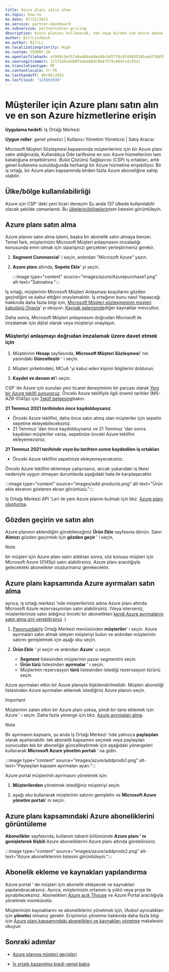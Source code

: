 ```yaml
---
title: Azure planı satın alma
ms.topic: how-to
ms.date: 07/21/2021
ms.service: partner-dashboard
ms.subservice: partnercenter-pricing
description: Azure planını kullanarak, tek veya birden çok Azure aboneliği satın almayı, Azure ayırmalarını, kaynakları yapılandırmayı ve abonelikleri görüntülemeyi veya eklemeyi öğrenin.
author: BillLinzbach
ms.author: BillLi
ms.localizationpriority: High
ms.custom: SEOMAY.20
ms.openlocfilehash: af098c9ef57a9a40badded40cb457f8c8fd4855185ae6f10dfb71e51689994ea
ms.sourcegitcommit: 121f1b9cbd88faeba60dc9b475f9c0647cdc933c
ms.translationtype: MT
ms.contentlocale: tr-TR
ms.lasthandoff: 08/06/2021
ms.locfileid: "115693936"
---
```

# <a name="purchase-the-azure-plan-for-customers-and-access-the-latest-azure-services"></a>Müşteriler için Azure planı satın alın ve en son Azure hizmetlerine erişin

**Uygulama hedefi**: Iş Ortağı Merkezi 

**Uygun roller**: genel yönetici | Kullanıcı Yönetimi Yöneticisi | Satış Aracısı

Microsoft Müşteri Sözleşmesi kapsamında müşterileriniz için bir Azure planı satın aldığınızda, Kullandıkça Öde tarifesine en son Azure hizmetlerinin tam kataloğuna erişebilirsiniz. Bulut Çözümü Sağlayıcısı (CSP) iş ortakları, artık genel kullanıma sunulduğunda herhangi bir Azure hizmetine erişebiliyor. Bir iş ortağı, bir Azure planı kapsamında birden fazla Azure aboneliğine sahip olabilir. 

## <a name="countryregion-availability"></a>Ülke/bölge kullanılabilirliği

Azure için CSP 'deki yeni ticari deneyim Şu anda 137 ülkede kullanılabilir olacak şekilde zamanlandı. Bu [ülkelerin/bölgelerin](https://query.prod.cms.rt.microsoft.com/cms/api/am/binary/RE3QN0x)tam listesini görüntüleyin. 

## <a name="how-to-purchase-azure-plan"></a>Azure planı satın alma

Azure planını satın alma işlemi, başka bir abonelik satın almaya benzer. Temel fark, müşterinizin Microsoft Müşteri anlaşmasını imzaladığı konusunda emin olmak için siparişinizi gerçekten yerleştirmeniz gerekir.

1. **Segment Commercial**' i seçin, ardından "Microsoft Azure" yazın.
2. **Azure planı** altında, **Sepete Ekle**' yi seçin.

   :::image type="content" source="images/azure/Azurepurchase1.png" alt-text="Satınalma.":::

İş ortağı, müşterinin Microsoft Müşteri Anlaşması koşullarını gözden geçirdiğini ve kabul ettiğini onaylamalıdır. İş ortağının bunu nasıl Yapaacağı hakkında daha fazla bilgi için, [Microsoft Müşteri sözleşmesinin müşteri kabulünü Onayla](./confirm-customer-agreement.md)' yı okuyun. [Kaynak galerisinde](https://partner.microsoft.com/resources/collection/Microsoft-Customer-Agreement-in-the-CSP-program#/)diğer kaynaklar mevcuttur.

Daha sonra, Microsoft Müşteri anlaşmasını doğrudan Microsoft ile imzalamak için dijital olarak veya müşteriyi onaylayın. 

### <a name="to-invite-the-customer-to-sign-the-agreement-directly"></a>Müşteriyi anlaşmayı doğrudan imzalamak üzere davet etmek için 

1. Müşterinin **Hesap** sayfasında, **Microsoft Müşteri Sözleşmesi**' nin yanındaki **Güncelleştir** ' i seçin.

2. Müşteri şirketindeki, MCuA 'yi kabul eden kişinin bilgilerini doldurun.

3. **Kaydet ve devam et**’i seçin.  

CSP 'de Azure için sunulan yeni ticaret deneyiminin bir parçası olarak [Yeni bir Azure teklifi sunuyoruz](./azure-plan-lp.md). Önceki Azure teklifiyle ilgili önemli tarihler (MS-AZR-0145p) için [Teklif belgesine](https://go.microsoft.com/fwlink/p/?linkid=2164140)bakın.

**21 Temmuz 2021 *tarihinden önce* kaydolduysanız**
- Önceki Azure teklifini, daha önce satın almış olan müşteriler için sepetin sepetine ekleyebileceksiniz.
- 21 Temmuz 'dan önce kaydolduysanız *ve* 21 Temmuz 'dan sonra kaydolan müşteriler varsa, sepetinize önceki Azure teklifini ekleyemezsiniz.

**21 Temmuz 2021 *tarihinde veya bu tarihten sonra* kaydedilen iş ortakları**
- Önceki Azure teklifini sepetinize ekleyemeyeceksiniz.

Önceki Azure teklifini eklemeye çalışırsanız, ancak yukarıdaki iş ilkesi nedeniyle uygun olmayan durumlarda aşağıdaki hata ile karşılaşacaktır. 

:::image type="content" source="images/add-products.png" alt-text="Ürün ekle ekranını gösteren ekran görüntüsü.":::

Iş Ortağı Merkezi API 'Leri ile yeni Azure planını bulmak için bkz. [Azure planı oluşturma](/partner-center/develop/create-azure-plan#get-the-catalog-item-for-azure-plan).

## <a name="review-and-buy"></a>Gözden geçirin ve satın alın

Azure planının eklendiğini görebileceğiniz **Ürün Ekle** sayfasına dönün. Satın **Alımızı** gözden geçirmek Için **gözden geçir** ' i seçin, 

> [!NOTE]
> bir müşteri için Azure planı satın aldıktan sonra, söz konusu müşteri için Microsoft Azure (0145p) satın alabilirsiniz. Azure planı aracılığıyla gelecekteki abonelikler oluşturmanız gerekecektir.

## <a name="purchase-azure-reservations-under-the-azure-plan"></a>Azure planı kapsamında Azure ayırmaları satın alma 
  
ayrıca, iş ortağı merkezi 'nde müşterileriniz adına Azure planı altında Microsoft Azure rezervasyonları satın alabilirsiniz. (Veya isterseniz, müşterilerinize satın aldığınız önceki bir abonelikten [kendi Azure ayırmalarını satın alma izni verebilirsiniz](give-customers-permission.md) .)

1. [Panonuzdaki](https://partner.microsoft.com/dashboard/)Iş Ortağı Merkezi menüsünden **müşteriler**' i seçin. Azure ayırmaları satın almak isteyen müşteriyi bulun ve ardından müşterinin satırını genişletmek için aşağı oku seçin.

2. **Ürün Ekle** ' yi seçin ve ardından **Azure**' u seçin. 

   - **Segment** listesinden müşterinin pazar segmentini seçin.
   - **Ürün türü** listesinden **ayırmalar** ' ı seçin.
   - Müşterinin rezervasyon **türü** listesinden istediği rezervasyon türünü seçin.

Azure ayırmaları etkin bir Azure planıyla ilişkilendirilmelidir. Müşteri aboneliği listesinden Azure ayırmaları eklemek istediğiniz Azure planını seçin. 

> [!IMPORTANT] 
> Müşterinin zaten etkin bir Azure planı yoksa, şimdi bir tane eklemek için Azure ' ı seçin. Daha fazla yönerge için bkz. [Azure ayırmaları alma](azure-reservations-buying.md#purchase-azure-reservations).

> [!NOTE]
> Bir ayırmanın kapsamı, şu anda Iş Ortağı Merkezi 'nde yalnızca **paylaşılan** olarak ayarlanabilir. tek abonelik kapsamını seçmek veya paylaşılan sunucudan tek bir aboneliğe güncelleştirmek için aşağıdaki yönergeleri kullanarak **Microsoft Azure yönetim portalı** ' na gidin. 

:::image type="content" source="images/azure/addprods1.png" alt-text="Paylaşılan kapsam ayırmaları ayarı.":::

Azure portal müşterinin ayırmasını yönetmek için: 

1. **Müşterilerden** yönetmek istediğiniz müşteriyi seçin. 

2. aşağı oku kullanarak müşterinin satırını genişletin ve **Microsoft Azure yönetim portalı**' nı seçin.  
 
## <a name="view-azure-subscriptions-under-the-azure-plan"></a>Azure planı kapsamındaki Azure aboneliklerini görüntüleme

**Abonelikler** sayfasında, kullanım tabanlı bölümünde **Azure planı ' nı genişleterek Ilişkili** Azure aboneliklerini Azure planı altında görebilirsiniz.

:::image type="content" source="images/azure/addprods2.png" alt-text="Azure aboneliklerinin listesini görüntüleyin."::: 

## <a name="add-subscriptions-and-configure-resources"></a>Abonelik ekleme ve kaynakları yapılandırma

Azure portal ' de müşteri için abonelik ekleyecek ve kaynakları yapılandıracaksınız. Ayrıca, müşterinizin ortamını iş yükü veya proje ile ayırabileceksiniz. Abonelikleri [Azure açık Thouse](https://azure.microsoft.com/services/azure-lighthouse/) ve Azure Portal aracılığıyla yönetmek mümkündür. 

Müşterinizin kaynaklarını ve aboneliklerini yönetmek için, (Aobo) ayrıcalıkları için **yönetici** olmanız gerekir. Erişiminizi yönetme hakkında daha fazla bilgi için [Azure planı kapsamındaki abonelikleri ve kaynakları yönetme](azure-plan-manage.md) makalesini okuyun

## <a name="next-steps"></a>Sonraki adımlar

- [Azure planına müşteri geçişleri](azure-plan-transition.md)

- [İş ortağı kazanılmış kredi-genel bakış](partner-earned-credit.md)
